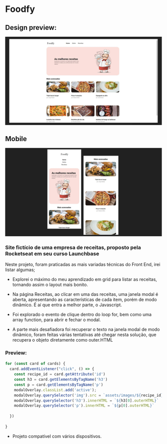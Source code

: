 # Foodfy

## Design preview:
![Design preview](./assets/design/home.jpg)

## Mobile
![Mobile preview](./assets/design/mobile.jpg)

### Site fictício de uma empresa de receitas, proposto pela Rocketseat em seu curso Launchbase


 Neste projeto, foram praticadas as mais variadas técnicas do Front End, irei listar algumas;


- Explorei o máximo do meu aprendizado em grid para listar as receitas,
 tornando assim o layout mais bonito.

 - Na página Receitas, ao clicar em uma das receitas, uma janela modal é aberta, apresentando 
    as características de cada item, porém de modo dinâmico. É aí que entra a melhor parte, o Javascript.

 - Foi explorado o evento de clique dentro do loop for, bem como uma array function, para abrir e fechar o modal.

- A parte mais desafiadora foi recuperar o texto na janela modal de modo dinâmico,
foram feitas várias tentativas até chegar nesta solução, que recupera o objeto diretamente como outer.HTML

### Preview:

```javascript
for (const card of cards) {
  card.addEventListener("click", () => {
    const recipe_id = card.getAttribute('id')
    const h3 = card.getElementsByTagName('h3')
    const p = card.getElementsByTagName('p')
    modalOverlay.classList.add('active');
    modalOverlay.querySelector('img').src = `assets/images/${recipe_id}.png`;
    modalOverlay.querySelector('h3').innerHTML = `${h3[0].outerHTML}`
    modalOverlay.querySelector('p').innerHTML = `${p[0].outerHTML}`

  })

}
```

- Projeto compatível com vários dispositivos. 





